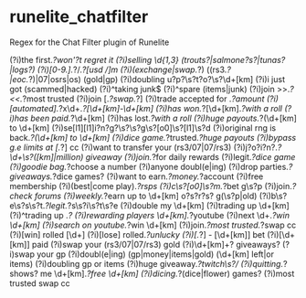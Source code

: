 # runelite_chatfilter
Regex for the Chat Filter plugin of Runelite

(?i)the first.*?won'?t regret it
(?i)selling \d{1,3} (trouts?|salmone?s?|tunas?|logs?)
(?i)[0-9\.].*?\/.*?[usd \/]m
(?i)(exchange|swap.*?) ((rs3.*?|eoc.*?)|07|osrs|os) (gold|gp)
(?i)doubling u?p?\s?t?o?\s?\d+[km]
(?i)i just got (scammed|hacked)
(?i)^taking junk$
(?i)^spare (items|junk)
(?i)join >>.*?<<.*?most trusted
(?i)join \[.*?swap.*?\]
(?i)trade accepted for .*?amount
(?i)\[automated\].*?x\d+.*?\[\d+[km]-\d+[km]
(?i)has won.*?\[\d+[km].*?with a roll
(?i)has been paid.*?\d+[km]
(?i)has lost.*?with a roll
(?i)huge payouts.*?\(\d+[km] to \d+[km]
(?i)se[l1][l1]i?n?g?\s?\s?g\s?[o0]\s?[l1]\s?d
(?i)original rng is back.*?\(\d+[km] to \d+[km]
(?i)dice game.*?trusted.*?huge payouts
(?i)bypass g\.e limits at \[.*?\] cc
(?i)want to transfer your (rs3\/07|07\/rs3)
(?i)j?o?i?n?.*?\d+\s?([km]|million) giveaway
(?i)join.*?for daily rewards
(?i)legit.*?dice game
(?i)goodie bag.*?choose a number
(?i)anyone doubl(e|ing)
(?i)drop parties.*?giveaways.*?dice games?
(?i)want to earn.*?money.*?account
(?i)free membership
(?i)(best|come play).*?rsps
(?i)c\s?[o0]\s?m.*?bet g\s?p
(?i)join.*?check forums
(?i)weekly.*?earn up to \d+[km] o?s?r?s? g(\s?p|old)
(?i)b\s?e\s?s\s?t.*?legit.*?s\s?i\s?t\s?e
(?i)double my \d+[km]
(?i)trading up \d+[km]
(?i)^trading up .*?
(?i)rewarding players \d+[km].*?youtube
(?i)next \d+.*?win \d+[km]
(?i)search on youtube.*?win \d+[km]
(?i)join.*?most trusted.*?swap cc
(?i)\[win\] rolled \[\d+\]
(?i)\[lose\] rolled.*?unlucky
(?i)\[.*?\] - \[\d+[km]\] bet
(?i)\[\d+[km]\] paid
(?i)swap your (rs3/07|07/rs3) gold
(?i)\d+[km]\+? giveaways?
(?i)swap your gp
(?i)doubl(e|ing) (gp|money|items|gold) (\d+[km] left|or items)
(?i)doubling gp or items
(?i)huge giveaway.*?twitch\s?\/
(?i)quitting.*?shows? me \d+[km].*?free \d+[km]
(?i)dicing.*?(dice|flower) games?
(?i)most trusted swap cc
